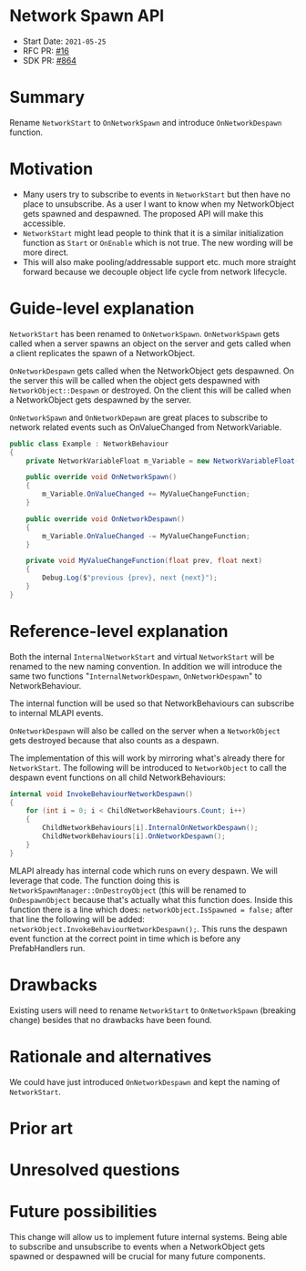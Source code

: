 # Network Spawn API
[feature]: #feature

- Start Date: `2021-05-25`
- RFC PR: [#16](https://github.com/Unity-Technologies/com.unity.multiplayer.rfcs/pull/16)
- SDK PR: [#864](https://github.com/Unity-Technologies/com.unity.multiplayer.mlapi/pull/864)

# Summary
[summary]: #summary

Rename `NetworkStart` to `OnNetworkSpawn` and introduce `OnNetworkDespawn` function.

# Motivation
[motivation]: #motivation

- Many users try to subscribe to events in `NetworkStart` but then have no place to unsubscribe. As a user I want to know when my NetworkObject gets spawned and despawned. The proposed API will make this accessible.
- `NetworkStart` might lead people to think that it is a similar initialization function as `Start` or `OnEnable` which is not true. The new wording will be more direct.
- This will also make pooling/addressable support etc. much more straight forward because we decouple object life cycle from network lifecycle.

# Guide-level explanation
[guide-level-explanation]: #guide-level-explanation

`NetworkStart` has been renamed to `OnNetworkSpawn`. `OnNetworkSpawn` gets called when a server spawns an object on the server and gets called when a client replicates the spawn of a NetworkObject.

`OnNetworkDespawn` gets called when the NetworkObject gets despawned. On the server this will be called when the object gets despawned with `NetworkObject::Despawn` or destroyed. On the client this will be called when a NetworkObject gets despawned by the server.

`OnNetworkSpawn` and `OnNetworkDepawn` are great places to subscribe to network related events such as OnValueChanged from NetworkVariable.
```csharp
public class Example : NetworkBehaviour
{
    private NetworkVariableFloat m_Variable = new NetworkVariableFloat();

    public override void OnNetworkSpawn()
    {
        m_Variable.OnValueChanged += MyValueChangeFunction;
    }

    public override void OnNetworkDespawn()
    {
        m_Variable.OnValueChanged -= MyValueChangeFunction;
    }

    private void MyValueChangeFunction(float prev, float next)
    {
        Debug.Log($"previous {prev}, next {next}");
    }
}
```

# Reference-level explanation
[reference-level-explanation]: #reference-level-explanation

Both the internal `InternalNetworkStart` and virtual `NetworkStart` will be renamed to the new naming convention. In addition we will introduce the same two functions "`InternalNetworkDespawn`, `OnNetworkDespawn`" to NetworkBehaviour.

The internal function will be used so that NetworkBehaviours can subscribe to internal MLAPI events.

`OnNetworkDespawn` will also be called on the server when a `NetworkObject` gets destroyed because that also counts as a despawn. 

The implementation of this will work by mirroring what's already there for `NetworkStart`. The following will be introduced to `NetworkObject` to call the despawn event functions on all child NetworkBehaviours:
```csharp
internal void InvokeBehaviourNetworkDespawn()
{
    for (int i = 0; i < ChildNetworkBehaviours.Count; i++)
    {
        ChildNetworkBehaviours[i].InternalOnNetworkDespawn();
        ChildNetworkBehaviours[i].OnNetworkDespawn();
    }
}
```

MLAPI already has internal code which runs on every despawn. We will leverage that code. The function doing this is `NetworkSpawnManager::OnDestroyObject` (this will be renamed to `OnDespawnObject` because that's actually what this function does. Inside this function there is a line which does: `networkObject.IsSpawned = false;` after that line the following will be added: `networkObject.InvokeBehaviourNetworkDespawn();`. This runs the despawn event function at the correct point in time which is before any PrefabHandlers run.

# Drawbacks
[drawbacks]: #drawbacks

Existing users will need to rename `NetworkStart` to `OnNetworkSpawn` (breaking change) besides that no drawbacks have been found.

# Rationale and alternatives
[rationale-and-alternatives]: #rationale-and-alternatives

We could have just introduced `OnNetworkDespawn` and kept the naming of `NetworkStart`.

# Prior art
[prior-art]: #prior-art

# Unresolved questions
[unresolved-questions]: #unresolved-questions

# Future possibilities
[future-possibilities]: #future-possibilities

This change will allow us to implement future internal systems. Being able to subscribe and unsubscribe to events when a NetworkObject gets spawned or despawned will be crucial for many future components.
